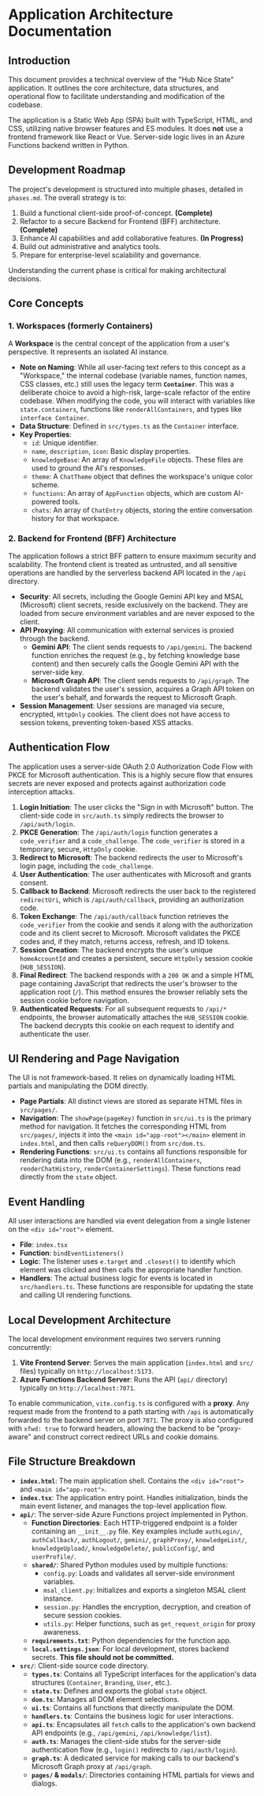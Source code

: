 # Application Architecture Documentation

## Introduction

This document provides a technical overview of the "Hub Nice State" application. It outlines the core architecture, data structures, and operational flow to facilitate understanding and modification of the codebase.

The application is a Static Web App (SPA) built with TypeScript, HTML, and CSS, utilizing native browser features and ES modules. It does **not** use a frontend framework like React or Vue. Server-side logic lives in an Azure Functions backend written in Python.

## Development Roadmap

The project's development is structured into multiple phases, detailed in `phases.md`. The overall strategy is to:
1.  Build a functional client-side proof-of-concept. **(Complete)**
2.  Refactor to a secure Backend for Frontend (BFF) architecture. **(Complete)**
3.  Enhance AI capabilities and add collaborative features. **(In Progress)**
4.  Build out administrative and analytics tools.
5.  Prepare for enterprise-level scalability and governance.

Understanding the current phase is critical for making architectural decisions.

## Core Concepts

### 1. Workspaces (formerly Containers)
A **Workspace** is the central concept of the application from a user's perspective. It represents an isolated AI instance.
- **Note on Naming**: While all user-facing text refers to this concept as a "Workspace," the internal codebase (variable names, function names, CSS classes, etc.) still uses the legacy term **`Container`**. This was a deliberate choice to avoid a high-risk, large-scale refactor of the entire codebase. When modifying the code, you will interact with variables like `state.containers`, functions like `renderAllContainers`, and types like `interface Container`.
- **Data Structure**: Defined in `src/types.ts` as the `Container` interface.
- **Key Properties**:
    - `id`: Unique identifier.
    - `name`, `description`, `icon`: Basic display properties.
    - `knowledgeBase`: An array of `KnowledgeFile` objects. These files are used to ground the AI's responses.
    - `theme`: A `ChatTheme` object that defines the workspace's unique color scheme.
    - `functions`: An array of `AppFunction` objects, which are custom AI-powered tools.
    - `chats`: An array of `ChatEntry` objects, storing the entire conversation history for that workspace.

### 2. Backend for Frontend (BFF) Architecture
The application follows a strict BFF pattern to ensure maximum security and scalability. The frontend client is treated as untrusted, and all sensitive operations are handled by the serverless backend API located in the `/api` directory.

- **Security**: All secrets, including the Google Gemini API key and MSAL (Microsoft) client secrets, reside exclusively on the backend. They are loaded from secure environment variables and are never exposed to the client.
- **API Proxying**: All communication with external services is proxied through the backend.
    - **Gemini API**: The client sends requests to `/api/gemini`. The backend function enriches the request (e.g., by fetching knowledge base content) and then securely calls the Google Gemini API with the server-side key.
    - **Microsoft Graph API**: The client sends requests to `/api/graph`. The backend validates the user's session, acquires a Graph API token on the user's behalf, and forwards the request to Microsoft Graph.
- **Session Management**: User sessions are managed via secure, encrypted, `HttpOnly` cookies. The client does not have access to session tokens, preventing token-based XSS attacks.

## Authentication Flow
The application uses a server-side OAuth 2.0 Authorization Code Flow with PKCE for Microsoft authentication. This is a highly secure flow that ensures secrets are never exposed and protects against authorization code interception attacks.

1.  **Login Initiation**: The user clicks the "Sign in with Microsoft" button. The client-side code in `src/auth.ts` simply redirects the browser to `/api/auth/login`.
2.  **PKCE Generation**: The `/api/auth/login` function generates a `code_verifier` and a `code_challenge`. The `code_verifier` is stored in a temporary, secure, `HttpOnly` cookie.
3.  **Redirect to Microsoft**: The backend redirects the user to Microsoft's login page, including the `code_challenge`.
4.  **User Authentication**: The user authenticates with Microsoft and grants consent.
5.  **Callback to Backend**: Microsoft redirects the user back to the registered `redirectUri`, which is `/api/auth/callback`, providing an authorization code.
6.  **Token Exchange**: The `/api/auth/callback` function retrieves the `code_verifier` from the cookie and sends it along with the authorization code and its client secret to Microsoft. Microsoft validates the PKCE codes and, if they match, returns access, refresh, and ID tokens.
7.  **Session Creation**: The backend encrypts the user's unique `homeAccountId` and creates a persistent, secure `HttpOnly` session cookie (`HUB_SESSION`).
8.  **Final Redirect**: The backend responds with a `200 OK` and a simple HTML page containing JavaScript that redirects the user's browser to the application root (`/`). This method ensures the browser reliably sets the session cookie before navigation.
9.  **Authenticated Requests**: For all subsequent requests to `/api/*` endpoints, the browser automatically attaches the `HUB_SESSION` cookie. The backend decrypts this cookie on each request to identify and authenticate the user.

## UI Rendering and Page Navigation
The UI is not framework-based. It relies on dynamically loading HTML partials and manipulating the DOM directly.
- **Page Partials**: All distinct views are stored as separate HTML files in `src/pages/`.
- **Navigation**: The `showPage(pageKey)` function in `src/ui.ts` is the primary method for navigation. It fetches the corresponding HTML from `src/pages/`, injects it into the `<main id="app-root"></main>` element in `index.html`, and then calls `reQueryDOM()` from `src/dom.ts`.
- **Rendering Functions**: `src/ui.ts` contains all functions responsible for rendering data into the DOM (e.g., `renderAllContainers`, `renderChatHistory`, `renderContainerSettings`). These functions read directly from the `state` object.

## Event Handling
All user interactions are handled via event delegation from a single listener on the `<div id="root">` element.
- **File**: `index.tsx`
- **Function**: `bindEventListeners()`
- **Logic**: The listener uses `e.target` and `.closest()` to identify which element was clicked and then calls the appropriate handler function.
- **Handlers**: The actual business logic for events is located in `src/handlers.ts`. These functions are responsible for updating the state and calling UI rendering functions.

## Local Development Architecture
The local development environment requires two servers running concurrently:
1.  **Vite Frontend Server**: Serves the main application (`index.html` and `src/` files) typically on `http://localhost:5173`.
2.  **Azure Functions Backend Server**: Runs the API (`api/` directory) typically on `http://localhost:7071`.

To enable communication, `vite.config.ts` is configured with a **proxy**. Any request made from the frontend to a path starting with `/api` is automatically forwarded to the backend server on port `7071`. The proxy is also configured with `xfwd: true` to forward headers, allowing the backend to be "proxy-aware" and construct correct redirect URLs and cookie domains.

## File Structure Breakdown

- **`index.html`**: The main application shell. Contains the `<div id="root">` and `<main id="app-root">`.
- **`index.tsx`**: The application entry point. Handles initialization, binds the main event listener, and manages the top-level application flow.
- **`api/`**: The server-side Azure Functions project implemented in Python.
    - **Function Directories**: Each HTTP-triggered endpoint is a folder containing an `__init__.py` file. Key examples include `authLogin/`, `authCallback/`, `authLogout/`, `gemini/`, `graphProxy/`, `knowledgeList/`, `knowledgeUpload/`, `knowledgeDelete/`, `publicConfig/`, and `userProfile/`.
    - **`shared/`**: Shared Python modules used by multiple functions:
        - `config.py`: Loads and validates all server-side environment variables.
        - `msal_client.py`: Initializes and exports a singleton MSAL client instance.
        - `session.py`: Handles the encryption, decryption, and creation of secure session cookies.
        - `utils.py`: Helper functions, such as `get_request_origin` for proxy awareness.
    - **`requirements.txt`**: Python dependencies for the function app.
    - **`local.settings.json`**: For local development, stores backend secrets. **This file should not be committed.**
- **`src/`**: Client-side source code directory.
    - **`types.ts`**: Contains all TypeScript interfaces for the application's data structures (`Container`, `Branding`, `User`, etc.).
    - **`state.ts`**: Defines and exports the global `state` object.
    - **`dom.ts`**: Manages all DOM element selections.
    - **`ui.ts`**: Contains all functions that directly manipulate the DOM.
    - **`handlers.ts`**: Contains the business logic for user interactions.
    - **`api.ts`**: Encapsulates all `fetch` calls to the application's own backend API endpoints (e.g., `/api/gemini`, `/api/knowledge/list`).
    - **`auth.ts`**: Manages the client-side stubs for the server-side authentication flow (e.g., `login()` redirects to `/api/auth/login`).
    - **`graph.ts`**: A dedicated service for making calls to our backend's Microsoft Graph proxy at `/api/graph`.
    - **`pages/` & `modals/`**: Directories containing HTML partials for views and dialogs.